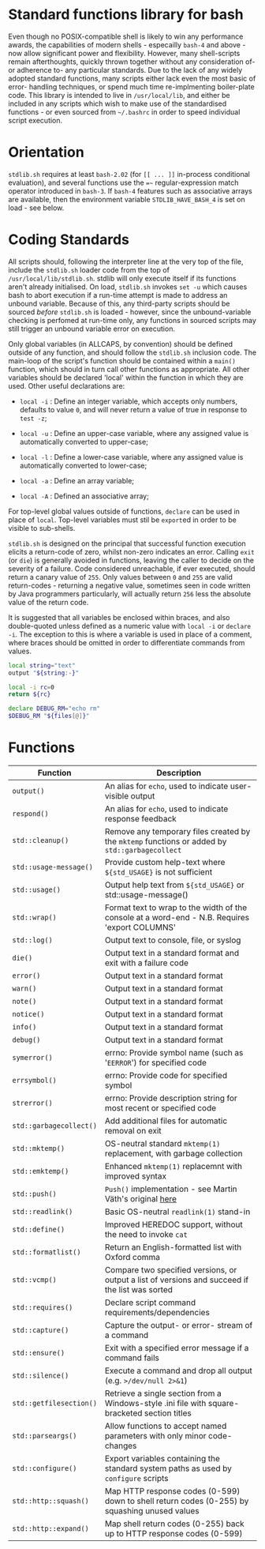 Standard functions library for bash
===================================

Even though no POSIX-compatible shell is likely to win any performance awards,
the capabilities of modern shells - especailly `bash-4` and above - now allow
significant power and flexibility.  However, many shell-scripts remain
afterthoughts, quickly thrown together without any consideration of- or
adherence to- any particular standards.  Due to the lack of any widely adopted
standard functions, many scripts either lack even the most basic of error-
handling techniques, or spend much time re-implmenting boiler-plate code.  This
library is intended to live in `/usr/local/lib`, and either be included in any
scripts which wish to make use of the standardised functions - or even sourced
from `~/.bashrc` in order to speed individual script execution.

Orientation
===========

`stdlib.sh` requires at least `bash-2.02` (for `[[ ... ]]` in-process conditional
evaluation), and several functions use the `=~` regular-expression match
operator introduced in `bash-3`.  If `bash-4` features such as associative
arrays are available, then the environment variable `STDLIB_HAVE_BASH_4` is set
on load - see below.

Coding Standards
================

All scripts should, following the interpreter line at the very top of the file,
include the `stdlib.sh` loader code from the top of `/usr/local/lib/stdlib.sh`.
stdlib will only execute itself if its functions aren't already initialised.
On load, `stdlib.sh` invokes `set -u` which causes bash to abort execution if
a run-time attempt is made to address an unbound variable.  Because of this,
any third-party scripts should be sourced _before_ `stdlib.sh` is loaded -
however, since the unbound-variable checking is perfomed at run-time only, any
functions in sourced scripts may still trigger an unbound variable error on
execution.

Only global variables (in ALLCAPS, by convention) should be defined outside of
any function, and should follow the `stdlib.sh` inclusion code.  The main-loop
of the script's function should be contained within a `main()` function, which
should in turn call other functions as appropriate.  All other variables should
be declared 'local' within the function in which they are used.  Other useful
declarations are:

* `local -i` : Define an integer variable, which accepts only numbers, defaults
  to value `0`, and will never return a value of true in response to `test -z`;

* `local -u` : Define an upper-case variable, where any assigned value is
  automatically converted to upper-case;

* `local -l` : Define a lower-case variable, where any assigned value is
  automatically converted to lower-case;

* `local -a` : Define an array variable;

* `local -A` : Defined an associative array;

For top-level global values outside of functions, `declare` can be used in
place of `local`.  Top-level variables must stil be `export`ed in order to be
visible to sub-shells.

`stdlib.sh` is designed on the principal that successful function execution
elicits a return-code of zero, whilst non-zero indicates an error.  Calling
`exit` (or `die`) is generally avoided in functions, leaving the caller to
decide on the severity of a failure.  Code considered unreachable, if ever
executed, should return a canary value of `255`.  Only values between `0` and
`255` are valid return-codes - returning a negative value, sometimes seen in
code written by Java programmers particularly, will actually return `256` less
the absolute value of the return code.

It is suggested that all variables be enclosed within braces, and also
double-quoted unless defined as a numeric value with `local -i` or
`declare -i`.  The exception to this is where a variable is used in place of a
comment, where braces should be omitted in order to differentiate commands from
values.

```bash
local string="text"
output "${string:-}"

local -i rc=0
return ${rc}

declare DEBUG_RM="echo rm"
$DEBUG_RM "${files[@]}"
```

Functions
=========

| Function                | Description                                                                                    |
|-------------------------|------------------------------------------------------------------------------------------------|
| `output()`              | An alias for `echo`, used to indicate user-visible output                                      |
| `respond()`             | An alias for `echo`, used to indicate response feedback                                        |
| `std::cleanup()`        | Remove any temporary files created by the `mktemp` functions or added by `std::garbagecollect` |
| `std::usage-message()`  | Provide custom help-text where `${std_USAGE}` is not sufficient                                |
| `std::usage()`          | Output help text from `${std_USAGE}` or std::usage-message()                                   |
| `std::wrap()`           | Format text to wrap to the width of the console at a word-end - N.B. Requires 'export COLUMNS' |
| `std::log()`            | Output text to console, file, or syslog                                                        |
| `die()`                 | Output text in a standard format and exit with a failure code                                  |
| `error()`               | Output text in a standard format                                                               |
| `warn()`                | Output text in a standard format                                                               |
| `note()`                | Output text in a standard format                                                               |
| `notice()`              | Output text in a standard format                                                               |
| `info()`                | Output text in a standard format                                                               |
| `debug()`               | Output text in a standard format                                                               |
| `symerror()`            | errno: Provide symbol name (such as '`EERROR`') for specified code                             |
| `errsymbol()`           | errno: Provide code for specified symbol                                                       |
| `strerror()`            | errno: Provide description string for most recent or specified code                            |
| `std::garbagecollect()` | Add additional files for automatic removal on exit                                             |
| `std::mktemp()`         | OS-neutral standard `mktemp(1)` replacement, with garbage collection                           |
| `std::emktemp()`        | Enhanced `mktemp(1)` replacemnt with improved syntax                                           |
| `std::push()`           | `Push()` implementation - see Martin Väth's original [here](https://github.com/vaeth/push)     |
| `std::readlink()`       | Basic OS-neutral `readlink(1)` stand-in                                                        |
| `std::define()`         | Improved HEREDOC support, without the need to invoke `cat`                                     |
| `std::formatlist()`     | Return an English-formatted list with Oxford comma                                             |
| `std::vcmp()`           | Compare two specified versions, or output a list of versions and succeed if the list was sorted|
| `std::requires()`       | Declare script command requirements/dependencies                                               |
| `std::capture()`        | Capture the output- or error- stream of a command                                              |
| `std::ensure()`         | Exit with a specified error message if a command fails                                         |
| `std::silence()`        | Execute a command and drop all output (e.g. `>/dev/null 2>&1`)                                 |
| `std::getfilesection()` | Retrieve a single section from a Windows-style .ini file with square-bracketed section titles  |
| `std::parseargs()`      | Allow functions to accept named parameters with only minor code-changes                        |
| `std::configure()`      | Export variables containing the standard system paths as used by `configure` scripts           |
| `std::http::squash()`   | Map HTTP response codes (0-599) down to shell return codes (0-255) by squashing unused values  |
| `std::http::expand()`   | Map shell return codes (0-255) back up to HTTP response codes (0-599)                          |

